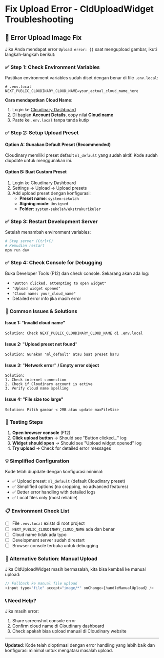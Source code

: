 # Fix Upload Error - CldUploadWidget Troubleshooting

## 🚨 **Error Upload Image Fix**

Jika Anda mendapat error `Upload error: {}` saat mengupload gambar, ikuti langkah-langkah berikut:

### ✅ **Step 1: Check Environment Variables**

Pastikan environment variables sudah diset dengan benar di file `.env.local`:

```env
# .env.local
NEXT_PUBLIC_CLOUDINARY_CLOUD_NAME=your_actual_cloud_name_here
```

**Cara mendapatkan Cloud Name:**

1. Login ke [Cloudinary Dashboard](https://cloudinary.com)
2. Di bagian **Account Details**, copy nilai **Cloud name**
3. Paste ke `.env.local` tanpa tanda kutip

### ✅ **Step 2: Setup Upload Preset**

#### Option A: Gunakan Default Preset (Recommended)

Cloudinary memiliki preset default `ml_default` yang sudah aktif. Kode sudah diupdate untuk menggunakan ini.

#### Option B: Buat Custom Preset

1. Login ke Cloudinary Dashboard
2. Settings → Upload → Upload presets
3. Add upload preset dengan konfigurasi:
   - **Preset name**: `system-sekolah`
   - **Signing mode**: `Unsigned`
   - **Folder**: `system-sekolah/ekstrakurikuler`

### ✅ **Step 3: Restart Development Server**

Setelah menambah environment variables:

```bash
# Stop server (Ctrl+C)
# Kemudian restart
npm run dev
```

### ✅ **Step 4: Check Console for Debugging**

Buka Developer Tools (F12) dan check console. Sekarang akan ada log:

- `"Button clicked, attempting to open widget"`
- `"Upload widget opened"`
- `"Cloud name: your_cloud_name"`
- Detailed error info jika masih error

### 🔧 **Common Issues & Solutions**

#### Issue 1: "Invalid cloud name"

```
Solution: Check NEXT_PUBLIC_CLOUDINARY_CLOUD_NAME di .env.local
```

#### Issue 2: "Upload preset not found"

```
Solution: Gunakan "ml_default" atau buat preset baru
```

#### Issue 3: "Network error" / Empty error object

```
Solution:
1. Check internet connection
2. Check if Cloudinary account is active
3. Verify cloud name spelling
```

#### Issue 4: "File size too large"

```
Solution: Pilih gambar < 2MB atau update maxFileSize
```

### 🧪 **Testing Steps**

1. **Open browser console** (F12)
2. **Click upload button** → Should see "Button clicked..." log
3. **Widget should open** → Should see "Upload widget opened" log
4. **Try upload** → Check for detailed error messages

### 💡 **Simplified Configuration**

Kode telah diupdate dengan konfigurasi minimal:

- ✅ Upload preset: `ml_default` (default Cloudinary preset)
- ✅ Simplified options (no cropping, no advanced features)
- ✅ Better error handling with detailed logs
- ✅ Local files only (most reliable)

### 📋 **Environment Check List**

- [ ] File `.env.local` exists di root project
- [ ] `NEXT_PUBLIC_CLOUDINARY_CLOUD_NAME` ada dan benar
- [ ] Cloud name tidak ada typo
- [ ] Development server sudah direstart
- [ ] Browser console terbuka untuk debugging

### 🔄 **Alternative Solution: Manual Upload**

Jika CldUploadWidget masih bermasalah, kita bisa kembali ke manual upload:

```javascript
// Fallback ke manual file upload
<input type="file" accept="image/*" onChange={handleManualUpload} />
```

### 📞 **Need Help?**

Jika masih error:

1. Share screenshot console error
2. Confirm cloud name di Cloudinary dashboard
3. Check apakah bisa upload manual di Cloudinary website

---

**Updated**: Kode telah dioptimasi dengan error handling yang lebih baik dan konfigurasi minimal untuk mengatasi masalah upload.
